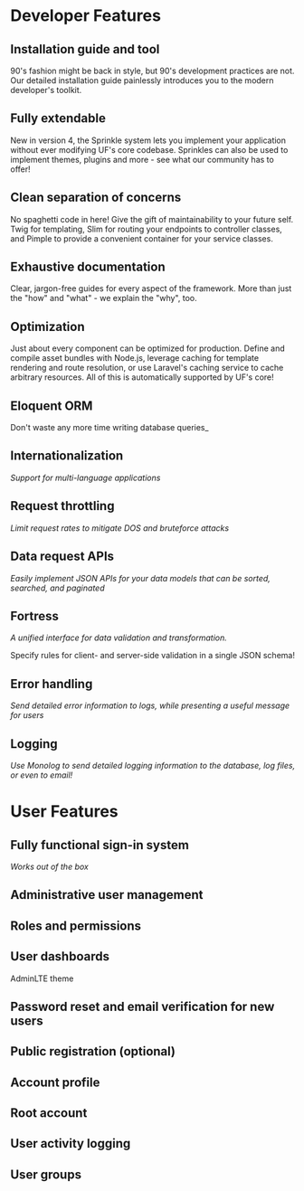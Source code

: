 # Developer Features

## Installation guide and tool
90's fashion might be back in style, but 90's development practices are not.  Our detailed installation guide painlessly introduces you to the modern developer's toolkit.

## Fully extendable
New in version 4, the Sprinkle system lets you implement your application without ever modifying UF's core codebase.  Sprinkles can also be used to implement themes, plugins and more - see what our community has to offer!

## Clean separation of concerns
No spaghetti code in here!  Give the gift of maintainability to your future self.
Twig for templating, Slim for routing your endpoints to controller classes, and Pimple to provide a convenient container for your service classes.  

## Exhaustive documentation
Clear, jargon-free guides for every aspect of the framework.  More than just the "how" and "what" - we explain the "why", too.

## Optimization
Just about every component can be optimized for production.  Define and compile asset bundles with Node.js, leverage caching for template rendering and route resolution, or use Laravel's caching service to cache arbitrary resources.  All of this is automatically supported by UF's core!

## Eloquent ORM
Don't waste any more time writing database queries_

## Internationalization
_Support for multi-language applications_

## Request throttling
_Limit request rates to mitigate DOS and bruteforce attacks_

## Data request APIs
_Easily implement JSON APIs for your data models that can be sorted, searched, and paginated_

## Fortress
_A unified interface for data validation and transformation._

Specify rules for client- and server-side validation in a single JSON schema!


## Error handling
_Send detailed error information to logs, while presenting a useful message for users_

## Logging
_Use Monolog to send detailed logging information to the database, log files, or even to email!_


# User Features

## Fully functional sign-in system
_Works out of the box_

## Administrative user management

## Roles and permissions

## User dashboards
AdminLTE theme

## Password reset and email verification for new users

## Public registration (optional)

## Account profile

## Root account

## User activity logging

## User groups
